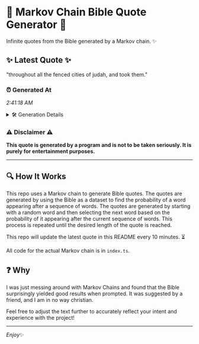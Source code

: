 # 📖 Markov Chain Bible Quote Generator 📖

Infinite quotes from the Bible generated by a Markov chain. ✨

## ✨ Latest Quote ✨
"throughout all the fenced cities of judah, and took them."

### ⏰ Generated At
*2:41:18 AM*

<details>
    <summary>🛠️ Generation Details</summary>
    <p>
        <strong>🌱 Seed:</strong> throughout<br>
        <strong>🔄 Iterations:</strong> 9<br>
        <strong>📜 Context History:</strong><br>[ throughout ]: all<br>[ throughout, all ]: the<br>[ throughout, all, the ]: fenced<br>[ throughout, all, the, fenced ]: cities<br>[ throughout, all, the, fenced, cities ]: of<br>[ throughout, all, the, fenced, cities, of ]: judah,<br>[ all, the, fenced, cities, of, judah, ]: and<br>[ the, fenced, cities, of, judah,, and ]: took<br>[ fenced, cities, of, judah,, and, took ]: them.<br>
    </p>
</details>

### ⚠️ Disclaimer ⚠️
**This quote is generated by a program and is not to be taken seriously. It is purely for entertainment purposes.**

---

## 🔍 How It Works

This repo uses a Markov chain to generate Bible quotes. The quotes are generated by using the Bible as a dataset to find the probability of a word appearing after a sequence of words. The quotes are generated by starting with a random word and then selecting the next word based on the probability of it appearing after the current sequence of words. This process is repeated until the desired length of the quote is reached.

This repo will update the latest quote in this README every 10 minutes. ⏳

All code for the actual Markov chain is in `index.ts`.

## ❓ Why

I was just messing around with Markov Chains and found that the Bible surprisingly yielded good results when prompted. 
It was suggested by a friend, and I am in no way christian.

Feel free to adjust the text further to accurately reflect your intent and experience with the project!

---

*Enjoy*✨
